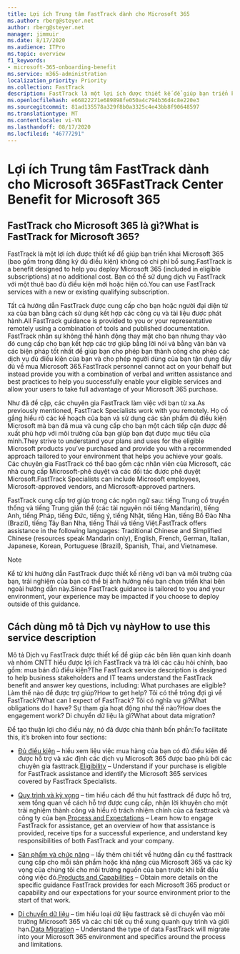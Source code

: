```yaml
---
title: Lợi ích Trung tâm FastTrack dành cho Microsoft 365
ms.author: rberg@steyer.net
author: rberg@steyer.net
manager: jimmuir
ms.date: 8/17/2020
ms.audience: ITPro
ms.topic: overview
f1_keywords:
- microsoft-365-onboarding-benefit
ms.service: m365-administration
localization_priority: Priority
ms.collection: FastTrack
description: FastTrack là một lợi ích được thiết kế để giúp bạn triển khai Microsoft 365 (bao gồm trong đăng ký đủ điều kiện) không có chi phí bổ sung. Bạn có thể sử dụng dịch vụ FastTrack với một thuê bao đủ điều kiện mới hoặc hiện có.
ms.openlocfilehash: e66822271e689898fe050a4c794b36d4c8e220e3
ms.sourcegitcommit: 81ad135578a329f8b0a3325c4e43bb8f90648597
ms.translationtype: MT
ms.contentlocale: vi-VN
ms.lasthandoff: 08/17/2020
ms.locfileid: "46777291"
---
```

# <a name="fasttrack-center-benefit-for-microsoft-365"></a><span data-ttu-id="735d3-104">Lợi ích Trung tâm FastTrack dành cho Microsoft 365</span><span class="sxs-lookup"><span data-stu-id="735d3-104">FastTrack Center Benefit for Microsoft 365</span></span>

## <a name="what-is-fasttrack-for-microsoft-365"></a><span data-ttu-id="735d3-105">FastTrack cho Microsoft 365 là gì?</span><span class="sxs-lookup"><span data-stu-id="735d3-105">What is FastTrack for Microsoft 365?</span></span>

<span data-ttu-id="735d3-106">FastTrack là một lợi ích được thiết kế để giúp bạn triển khai Microsoft 365 (bao gồm trong đăng ký đủ điều kiện) không có chi phí bổ sung.</span><span class="sxs-lookup"><span data-stu-id="735d3-106">FastTrack is a benefit designed to help you deploy Microsoft 365 (included in eligible subscriptions) at no additional cost.</span></span> <span data-ttu-id="735d3-107">Bạn có thể sử dụng dịch vụ FastTrack với một thuê bao đủ điều kiện mới hoặc hiện có.</span><span class="sxs-lookup"><span data-stu-id="735d3-107">You can use FastTrack services with a new or existing qualifying subscription.</span></span>

<span data-ttu-id="735d3-108">Tất cả hướng dẫn FastTrack được cung cấp cho bạn hoặc người đại diện từ xa của bạn bằng cách sử dụng kết hợp các công cụ và tài liệu được phát hành.</span><span class="sxs-lookup"><span data-stu-id="735d3-108">All FastTrack guidance is provided to you or your representative remotely using a combination of tools and published documentation.</span></span> <span data-ttu-id="735d3-109">FastTrack nhân sự không thể hành động thay mặt cho bạn nhưng thay vào đó cung cấp cho bạn kết hợp các trợ giúp bằng lời nói và bằng văn bản và các biện pháp tốt nhất để giúp bạn cho phép bạn thành công cho phép các dịch vụ đủ điều kiện của bạn và cho phép người dùng của bạn tận dụng đầy đủ về mua Microsoft 365.</span><span class="sxs-lookup"><span data-stu-id="735d3-109">FastTrack personnel cannot act on your behalf but instead provide you with a combination of verbal and written assistance and best practices to help you successfully enable your eligible services and allow your users to take full advantage of your Microsoft 365 purchase.</span></span>

<span data-ttu-id="735d3-110">Như đã đề cập, các chuyên gia FastTrack làm việc với bạn từ xa.</span><span class="sxs-lookup"><span data-stu-id="735d3-110">As previously mentioned, FastTrack Specialists work with you remotely.</span></span> <span data-ttu-id="735d3-111">Họ cố gắng hiểu rõ các kế hoạch của bạn và sử dụng các sản phẩm đủ điều kiện Microsoft mà bạn đã mua và cung cấp cho bạn một cách tiếp cận được đề xuất phù hợp với môi trường của bạn giúp bạn đạt được mục tiêu của mình.</span><span class="sxs-lookup"><span data-stu-id="735d3-111">They strive to understand your plans and uses for the eligible Microsoft products you’ve purchased and provide you with a recommended approach tailored to your environment that helps you achieve your goals.</span></span> <span data-ttu-id="735d3-112">Các chuyên gia FastTrack có thể bao gồm các nhân viên của Microsoft, các nhà cung cấp Microsoft-phê duyệt và các đối tác được phê duyệt Microsoft.</span><span class="sxs-lookup"><span data-stu-id="735d3-112">FastTrack Specialists can include Microsoft employees, Microsoft-approved vendors, and Microsoft-approved partners.</span></span>

<span data-ttu-id="735d3-113">FastTrack cung cấp trợ giúp trong các ngôn ngữ sau: tiếng Trung cổ truyền thống và tiếng Trung giản thể (các tài nguyên nói tiếng Mandarin), tiếng Anh, tiếng Pháp, tiếng Đức, tiếng ý, tiếng Nhật, tiếng Hàn, tiếng Bồ Đào Nha (Brazil), tiếng Tây Ban Nha, tiếng Thái và tiếng Việt.</span><span class="sxs-lookup"><span data-stu-id="735d3-113">FastTrack offers assistance in the following languages: Traditional Chinese and Simplified Chinese (resources speak Mandarin only), English, French, German, Italian, Japanese, Korean, Portuguese (Brazil), Spanish, Thai, and Vietnamese.</span></span>

> [!NOTE]
> <span data-ttu-id="735d3-114">Kể từ khi hướng dẫn FastTrack được thiết kế riêng với bạn và môi trường của bạn, trải nghiệm của bạn có thể bị ảnh hưởng nếu bạn chọn triển khai bên ngoài hướng dẫn này.</span><span class="sxs-lookup"><span data-stu-id="735d3-114">Since FastTrack guidance is tailored to you and your environment, your experience may be impacted if you choose to deploy outside of this guidance.</span></span>

## <a name="how-to-use-this-service-description"></a><span data-ttu-id="735d3-115">Cách dùng mô tả Dịch vụ này</span><span class="sxs-lookup"><span data-stu-id="735d3-115">How to use this service description</span></span>

<span data-ttu-id="735d3-116">Mô tả Dịch vụ FastTrack được thiết kế để giúp các bên liên quan kinh doanh và nhóm CNTT hiểu được lợi ích FastTrack và trả lời các câu hỏi chính, bao gồm: mua bán đủ điều kiện?</span><span class="sxs-lookup"><span data-stu-id="735d3-116">The FastTrack service description is designed to help business stakeholders and IT teams understand the FastTrack benefit and answer key questions, including: What purchases are eligible?</span></span> <span data-ttu-id="735d3-117">Làm thế nào để được trợ giúp?</span><span class="sxs-lookup"><span data-stu-id="735d3-117">How to get help?</span></span> <span data-ttu-id="735d3-118">Tôi có thể trông đợi gì về FastTrack?</span><span class="sxs-lookup"><span data-stu-id="735d3-118">What can I expect of FastTrack?</span></span> <span data-ttu-id="735d3-119">Tôi có nghĩa vụ gì?</span><span class="sxs-lookup"><span data-stu-id="735d3-119">What obligations do I have?</span></span> <span data-ttu-id="735d3-120">Sự tham gia hoạt động như thế nào?</span><span class="sxs-lookup"><span data-stu-id="735d3-120">How does the engagement work?</span></span> <span data-ttu-id="735d3-121">Di chuyển dữ liệu là gì?</span><span class="sxs-lookup"><span data-stu-id="735d3-121">What about data migration?</span></span>

<span data-ttu-id="735d3-122">Để tạo thuận lợi cho điều này, nó đã được chia thành bốn phần:</span><span class="sxs-lookup"><span data-stu-id="735d3-122">To facilitate this, it’s broken into four sections:</span></span>

  - <span data-ttu-id="735d3-123">[Đủ điều kiện](eligibility.md) – hiểu xem liệu việc mua hàng của bạn có đủ điều kiện để được hỗ trợ và xác định các dịch vụ Microsoft 365 được bao phủ bởi các chuyên gia fasttrack.</span><span class="sxs-lookup"><span data-stu-id="735d3-123">[Eligibility](eligibility.md) – Understand if your purchase is eligible for FastTrack assistance and identify the Microsoft 365 services covered by FastTrack Specialists.</span></span>

  - <span data-ttu-id="735d3-124">[Quy trình và kỳ vọng](process-and-expectations.md) – tìm hiểu cách để thu hút fasttrack để được hỗ trợ, xem tổng quan về cách hỗ trợ được cung cấp, nhận lời khuyên cho một trải nghiệm thành công và hiểu rõ trách nhiệm chính của cả fasttrack và công ty của bạn.</span><span class="sxs-lookup"><span data-stu-id="735d3-124">[Process and Expectations](process-and-expectations.md) – Learn how to engage FastTrack for assistance, get an overview of how that assistance is provided, receive tips for a successful experience, and understand key responsibilities of both FastTrack and your company.</span></span>

  - <span data-ttu-id="735d3-125">[Sản phẩm và chức năng](products-and-capabilities.md) – lấy thêm chi tiết về hướng dẫn cụ thể fasttrack cung cấp cho mỗi sản phẩm hoặc khả năng của Microsoft 365 và các kỳ vọng của chúng tôi cho môi trường nguồn của bạn trước khi bắt đầu công việc đó.</span><span class="sxs-lookup"><span data-stu-id="735d3-125">[Products and Capabilities](products-and-capabilities.md) – Obtain more details on the specific guidance FastTrack provides for each Microsoft 365 product or capability and our expectations for your source environment prior to the start of that work.</span></span>

  - <span data-ttu-id="735d3-126">[Di chuyển dữ liệu](data-migration.md) – tìm hiểu loại dữ liệu fasttrack sẽ di chuyển vào môi trường Microsoft 365 và các chi tiết cụ thể xung quanh quy trình và giới hạn.</span><span class="sxs-lookup"><span data-stu-id="735d3-126">[Data Migration](data-migration.md) – Understand the type of data FastTrack will migrate into your Microsoft 365 environment and specifics around the process and limitations.</span></span>
